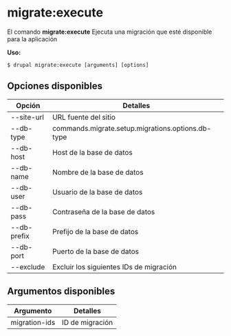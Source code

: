 # migrate:execute
El comando **migrate:execute** Ejecuta una migración que esté disponible para la aplicación

**Uso:**
```
$ drupal migrate:execute [arguments] [options] 
```

## Opciones disponibles
Opción | Detalles
-------|-------------
--site-url | URL fuente del sitio
--db-type | commands.migrate.setup.migrations.options.db-type
--db-host | Host de la base de datos
--db-name | Nombre de la base de datos
--db-user | Usuario de la base de datos
--db-pass | Contraseña de la base de datos
--db-prefix | Prefijo de la base de datos
--db-port | Puerto de la base de datos
--exclude | Excluir los siguientes IDs de migración

## Argumentos disponibles
Argumento | Detalles
---------|-------------
migration-ids | ID de migración
